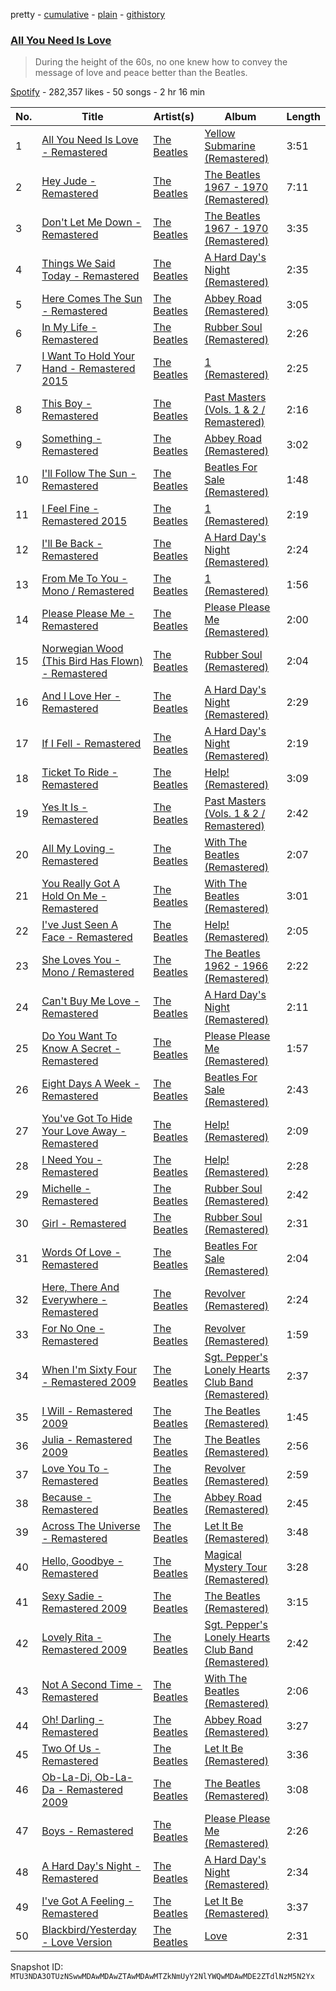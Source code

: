 pretty - [cumulative](/playlists/cumulative/37i9dQZF1DX5k1GSjYBi0z.md) - [plain](/playlists/plain/37i9dQZF1DX5k1GSjYBi0z) - [githistory](https://github.githistory.xyz/mackorone/spotify-playlist-archive/blob/main/playlists/plain/37i9dQZF1DX5k1GSjYBi0z)

### [All You Need Is Love](https://open.spotify.com/playlist/37i9dQZF1DX5k1GSjYBi0z)

> During the height of the 60s, no one knew how to convey the message of love and peace better than the Beatles.

[Spotify](https://open.spotify.com/user/spotify) - 282,357 likes - 50 songs - 2 hr 16 min

| No. | Title | Artist(s) | Album | Length |
|---|---|---|---|---|
| 1 | [All You Need Is Love \- Remastered](https://open.spotify.com/track/2u8yti7fZtXMbwqex7M0DZ) | [The Beatles](https://open.spotify.com/artist/3WrFJ7ztbogyGnTHbHJFl2) | [Yellow Submarine \(Remastered\)](https://open.spotify.com/album/47bcKzmKgmMPHXNVOWpLiu) | 3:51 |
| 2 | [Hey Jude \- Remastered](https://open.spotify.com/track/0wBS0cVvsderMUaLLTbGv6) | [The Beatles](https://open.spotify.com/artist/3WrFJ7ztbogyGnTHbHJFl2) | [The Beatles 1967 \- 1970 \(Remastered\)](https://open.spotify.com/album/5UtlwR5GMEM3XrF8GdzMmB) | 7:11 |
| 3 | [Don't Let Me Down \- Remastered](https://open.spotify.com/track/5EBoNoVE7BoGQ7Hfd2uGUR) | [The Beatles](https://open.spotify.com/artist/3WrFJ7ztbogyGnTHbHJFl2) | [The Beatles 1967 \- 1970 \(Remastered\)](https://open.spotify.com/album/5UtlwR5GMEM3XrF8GdzMmB) | 3:35 |
| 4 | [Things We Said Today \- Remastered](https://open.spotify.com/track/41OmMzncZxO3J2YlYK96i6) | [The Beatles](https://open.spotify.com/artist/3WrFJ7ztbogyGnTHbHJFl2) | [A Hard Day's Night \(Remastered\)](https://open.spotify.com/album/71Mwd9tntFQYUk4k2DwA0D) | 2:35 |
| 5 | [Here Comes The Sun \- Remastered](https://open.spotify.com/track/45yEy5WJywhJ3sDI28ajTm) | [The Beatles](https://open.spotify.com/artist/3WrFJ7ztbogyGnTHbHJFl2) | [Abbey Road \(Remastered\)](https://open.spotify.com/album/2Pqkn9Dq2DFtdfkKAeqgMd) | 3:05 |
| 6 | [In My Life \- Remastered](https://open.spotify.com/track/5QqdvVeYLL1xvZ1ndUjxnO) | [The Beatles](https://open.spotify.com/artist/3WrFJ7ztbogyGnTHbHJFl2) | [Rubber Soul \(Remastered\)](https://open.spotify.com/album/3OdI6e43crvyAHhaqpxSyz) | 2:26 |
| 7 | [I Want To Hold Your Hand \- Remastered 2015](https://open.spotify.com/track/4DRBaZ760gyk7LWnaJFqsJ) | [The Beatles](https://open.spotify.com/artist/3WrFJ7ztbogyGnTHbHJFl2) | [1 \(Remastered\)](https://open.spotify.com/album/5ju5Ouzan3QwXqQt1Tihbh) | 2:25 |
| 8 | [This Boy \- Remastered](https://open.spotify.com/track/2NhsqMeZfboBcBkfozARJW) | [The Beatles](https://open.spotify.com/artist/3WrFJ7ztbogyGnTHbHJFl2) | [Past Masters \(Vols\. 1 & 2 / Remastered\)](https://open.spotify.com/album/2gWdZgWwc5oFrupvoo8pSJ) | 2:16 |
| 9 | [Something \- Remastered](https://open.spotify.com/track/7oSUp4yZ0FbuSvVmCxH2ty) | [The Beatles](https://open.spotify.com/artist/3WrFJ7ztbogyGnTHbHJFl2) | [Abbey Road \(Remastered\)](https://open.spotify.com/album/2Pqkn9Dq2DFtdfkKAeqgMd) | 3:02 |
| 10 | [I'll Follow The Sun \- Remastered](https://open.spotify.com/track/5f8TozGCJHwR82EOCajZjU) | [The Beatles](https://open.spotify.com/artist/3WrFJ7ztbogyGnTHbHJFl2) | [Beatles For Sale \(Remastered\)](https://open.spotify.com/album/7BgGBZndAvDlKOcwe5rscZ) | 1:48 |
| 11 | [I Feel Fine \- Remastered 2015](https://open.spotify.com/track/0Gm34HBxrXlaAf1jdJMjx2) | [The Beatles](https://open.spotify.com/artist/3WrFJ7ztbogyGnTHbHJFl2) | [1 \(Remastered\)](https://open.spotify.com/album/5ju5Ouzan3QwXqQt1Tihbh) | 2:19 |
| 12 | [I'll Be Back \- Remastered](https://open.spotify.com/track/5wDeBT033SeEW9qY9yNU9i) | [The Beatles](https://open.spotify.com/artist/3WrFJ7ztbogyGnTHbHJFl2) | [A Hard Day's Night \(Remastered\)](https://open.spotify.com/album/71Mwd9tntFQYUk4k2DwA0D) | 2:24 |
| 13 | [From Me To You \- Mono / Remastered](https://open.spotify.com/track/2Q2Gu7Bv8iLenuygtBgDUw) | [The Beatles](https://open.spotify.com/artist/3WrFJ7ztbogyGnTHbHJFl2) | [1 \(Remastered\)](https://open.spotify.com/album/5ju5Ouzan3QwXqQt1Tihbh) | 1:56 |
| 14 | [Please Please Me \- Remastered](https://open.spotify.com/track/2Iccm3cKBQHWt5yk0yX9nh) | [The Beatles](https://open.spotify.com/artist/3WrFJ7ztbogyGnTHbHJFl2) | [Please Please Me \(Remastered\)](https://open.spotify.com/album/7gDXyW16byCQOgK965BRzn) | 2:00 |
| 15 | [Norwegian Wood \(This Bird Has Flown\) \- Remastered](https://open.spotify.com/track/4DE42oDol0KHxympBsaiYu) | [The Beatles](https://open.spotify.com/artist/3WrFJ7ztbogyGnTHbHJFl2) | [Rubber Soul \(Remastered\)](https://open.spotify.com/album/3OdI6e43crvyAHhaqpxSyz) | 2:04 |
| 16 | [And I Love Her \- Remastered](https://open.spotify.com/track/6mZGglJLWfy0HxbVL8i9BL) | [The Beatles](https://open.spotify.com/artist/3WrFJ7ztbogyGnTHbHJFl2) | [A Hard Day's Night \(Remastered\)](https://open.spotify.com/album/71Mwd9tntFQYUk4k2DwA0D) | 2:29 |
| 17 | [If I Fell \- Remastered](https://open.spotify.com/track/7pd4f00gq8Rsg9PBkq8dhD) | [The Beatles](https://open.spotify.com/artist/3WrFJ7ztbogyGnTHbHJFl2) | [A Hard Day's Night \(Remastered\)](https://open.spotify.com/album/71Mwd9tntFQYUk4k2DwA0D) | 2:19 |
| 18 | [Ticket To Ride \- Remastered](https://open.spotify.com/track/2zO5cQdHLBOPlnQqWeNCFM) | [The Beatles](https://open.spotify.com/artist/3WrFJ7ztbogyGnTHbHJFl2) | [Help! \(Remastered\)](https://open.spotify.com/album/19K3IHYeVkUTjcBHGfbCOi) | 3:09 |
| 19 | [Yes It Is \- Remastered](https://open.spotify.com/track/4Y1wDuG8wnlT6GuKgkgjNT) | [The Beatles](https://open.spotify.com/artist/3WrFJ7ztbogyGnTHbHJFl2) | [Past Masters \(Vols\. 1 & 2 / Remastered\)](https://open.spotify.com/album/2gWdZgWwc5oFrupvoo8pSJ) | 2:42 |
| 20 | [All My Loving \- Remastered](https://open.spotify.com/track/7cPPyMrSAQY7A686Cn9eUP) | [The Beatles](https://open.spotify.com/artist/3WrFJ7ztbogyGnTHbHJFl2) | [With The Beatles \(Remastered\)](https://open.spotify.com/album/3nkEsxmIX0zRNXGAexaHAn) | 2:07 |
| 21 | [You Really Got A Hold On Me \- Remastered](https://open.spotify.com/track/08BCg1JcswBkQVgEkcAM97) | [The Beatles](https://open.spotify.com/artist/3WrFJ7ztbogyGnTHbHJFl2) | [With The Beatles \(Remastered\)](https://open.spotify.com/album/3nkEsxmIX0zRNXGAexaHAn) | 3:01 |
| 22 | [I've Just Seen A Face \- Remastered](https://open.spotify.com/track/67VdmhC89bZ6yK2XRys0lA) | [The Beatles](https://open.spotify.com/artist/3WrFJ7ztbogyGnTHbHJFl2) | [Help! \(Remastered\)](https://open.spotify.com/album/19K3IHYeVkUTjcBHGfbCOi) | 2:05 |
| 23 | [She Loves You \- Mono / Remastered](https://open.spotify.com/track/7zmMlHeeN2DW8D8aKQYC0i) | [The Beatles](https://open.spotify.com/artist/3WrFJ7ztbogyGnTHbHJFl2) | [The Beatles 1962 \- 1966 \(Remastered\)](https://open.spotify.com/album/3rCxVyqwgJlkqL8z2dZdHh) | 2:22 |
| 24 | [Can't Buy Me Love \- Remastered](https://open.spotify.com/track/7KmRz1oKEwgj9qpfn72OfO) | [The Beatles](https://open.spotify.com/artist/3WrFJ7ztbogyGnTHbHJFl2) | [A Hard Day's Night \(Remastered\)](https://open.spotify.com/album/71Mwd9tntFQYUk4k2DwA0D) | 2:11 |
| 25 | [Do You Want To Know A Secret \- Remastered](https://open.spotify.com/track/5FBxWhG0nbBAF6lWgJFklM) | [The Beatles](https://open.spotify.com/artist/3WrFJ7ztbogyGnTHbHJFl2) | [Please Please Me \(Remastered\)](https://open.spotify.com/album/7gDXyW16byCQOgK965BRzn) | 1:57 |
| 26 | [Eight Days A Week \- Remastered](https://open.spotify.com/track/2B3ArhTa6DRox1W4CJZ1dM) | [The Beatles](https://open.spotify.com/artist/3WrFJ7ztbogyGnTHbHJFl2) | [Beatles For Sale \(Remastered\)](https://open.spotify.com/album/7BgGBZndAvDlKOcwe5rscZ) | 2:43 |
| 27 | [You've Got To Hide Your Love Away \- Remastered](https://open.spotify.com/track/6pTIIBntNSvDeUdZS3E8vz) | [The Beatles](https://open.spotify.com/artist/3WrFJ7ztbogyGnTHbHJFl2) | [Help! \(Remastered\)](https://open.spotify.com/album/19K3IHYeVkUTjcBHGfbCOi) | 2:09 |
| 28 | [I Need You \- Remastered](https://open.spotify.com/track/5AcM8eAOtusLByGW7XbRA6) | [The Beatles](https://open.spotify.com/artist/3WrFJ7ztbogyGnTHbHJFl2) | [Help! \(Remastered\)](https://open.spotify.com/album/19K3IHYeVkUTjcBHGfbCOi) | 2:28 |
| 29 | [Michelle \- Remastered](https://open.spotify.com/track/0yZEKwCNhkyaqk1ZyCZU7A) | [The Beatles](https://open.spotify.com/artist/3WrFJ7ztbogyGnTHbHJFl2) | [Rubber Soul \(Remastered\)](https://open.spotify.com/album/3OdI6e43crvyAHhaqpxSyz) | 2:42 |
| 30 | [Girl \- Remastered](https://open.spotify.com/track/19lAT1lAVe4HzFkVNFHGen) | [The Beatles](https://open.spotify.com/artist/3WrFJ7ztbogyGnTHbHJFl2) | [Rubber Soul \(Remastered\)](https://open.spotify.com/album/3OdI6e43crvyAHhaqpxSyz) | 2:31 |
| 31 | [Words Of Love \- Remastered](https://open.spotify.com/track/0ciN57sh0lG9SjeN4CiU0E) | [The Beatles](https://open.spotify.com/artist/3WrFJ7ztbogyGnTHbHJFl2) | [Beatles For Sale \(Remastered\)](https://open.spotify.com/album/7BgGBZndAvDlKOcwe5rscZ) | 2:04 |
| 32 | [Here, There And Everywhere \- Remastered](https://open.spotify.com/track/1dCGa0fzXpCWvQbpuoe28D) | [The Beatles](https://open.spotify.com/artist/3WrFJ7ztbogyGnTHbHJFl2) | [Revolver \(Remastered\)](https://open.spotify.com/album/0PYyrqs9NXtxPhf0CZkq2L) | 2:24 |
| 33 | [For No One \- Remastered](https://open.spotify.com/track/19aATlcb67bbIdjcMA0rOa) | [The Beatles](https://open.spotify.com/artist/3WrFJ7ztbogyGnTHbHJFl2) | [Revolver \(Remastered\)](https://open.spotify.com/album/0PYyrqs9NXtxPhf0CZkq2L) | 1:59 |
| 34 | [When I'm Sixty Four \- Remastered 2009](https://open.spotify.com/track/1NrbnHlR2BFREcyWXHIHip) | [The Beatles](https://open.spotify.com/artist/3WrFJ7ztbogyGnTHbHJFl2) | [Sgt\. Pepper's Lonely Hearts Club Band \(Remastered\)](https://open.spotify.com/album/6QaVfG1pHYl1z15ZxkvVDW) | 2:37 |
| 35 | [I Will \- Remastered 2009](https://open.spotify.com/track/09x9v1o51dbqi5H0u7UGfp) | [The Beatles](https://open.spotify.com/artist/3WrFJ7ztbogyGnTHbHJFl2) | [The Beatles \(Remastered\)](https://open.spotify.com/album/1klALx0u4AavZNEvC4LrTL) | 1:45 |
| 36 | [Julia \- Remastered 2009](https://open.spotify.com/track/5FnpXVgDOk2sLT58qM22Of) | [The Beatles](https://open.spotify.com/artist/3WrFJ7ztbogyGnTHbHJFl2) | [The Beatles \(Remastered\)](https://open.spotify.com/album/1klALx0u4AavZNEvC4LrTL) | 2:56 |
| 37 | [Love You To \- Remastered](https://open.spotify.com/track/4meU26wATqPVl2nkxe0hT0) | [The Beatles](https://open.spotify.com/artist/3WrFJ7ztbogyGnTHbHJFl2) | [Revolver \(Remastered\)](https://open.spotify.com/album/0PYyrqs9NXtxPhf0CZkq2L) | 2:59 |
| 38 | [Because \- Remastered](https://open.spotify.com/track/4cLoL5KPfE1hAwfsO84FX7) | [The Beatles](https://open.spotify.com/artist/3WrFJ7ztbogyGnTHbHJFl2) | [Abbey Road \(Remastered\)](https://open.spotify.com/album/2Pqkn9Dq2DFtdfkKAeqgMd) | 2:45 |
| 39 | [Across The Universe \- Remastered](https://open.spotify.com/track/72Ob0wrObCXgvGYhFs8vip) | [The Beatles](https://open.spotify.com/artist/3WrFJ7ztbogyGnTHbHJFl2) | [Let It Be \(Remastered\)](https://open.spotify.com/album/2pCqZLeavM2BMovJXsJEIV) | 3:48 |
| 40 | [Hello, Goodbye \- Remastered](https://open.spotify.com/track/7c76SiAfT7JkMiCm8BBCcP) | [The Beatles](https://open.spotify.com/artist/3WrFJ7ztbogyGnTHbHJFl2) | [Magical Mystery Tour \(Remastered\)](https://open.spotify.com/album/6P9yO0ukhOx3dvmhGKeYoC) | 3:28 |
| 41 | [Sexy Sadie \- Remastered 2009](https://open.spotify.com/track/2tBv9tAdqEbLNDi5smSjbg) | [The Beatles](https://open.spotify.com/artist/3WrFJ7ztbogyGnTHbHJFl2) | [The Beatles \(Remastered\)](https://open.spotify.com/album/1klALx0u4AavZNEvC4LrTL) | 3:15 |
| 42 | [Lovely Rita \- Remastered 2009](https://open.spotify.com/track/6h9W5FxX4E9lUFsyq8j1AD) | [The Beatles](https://open.spotify.com/artist/3WrFJ7ztbogyGnTHbHJFl2) | [Sgt\. Pepper's Lonely Hearts Club Band \(Remastered\)](https://open.spotify.com/album/6QaVfG1pHYl1z15ZxkvVDW) | 2:42 |
| 43 | [Not A Second Time \- Remastered](https://open.spotify.com/track/5VsIn7QQqcacePIb0vO0ow) | [The Beatles](https://open.spotify.com/artist/3WrFJ7ztbogyGnTHbHJFl2) | [With The Beatles \(Remastered\)](https://open.spotify.com/album/3nkEsxmIX0zRNXGAexaHAn) | 2:06 |
| 44 | [Oh! Darling \- Remastered](https://open.spotify.com/track/59CLXQLZKxRPzMW8S8Gt9N) | [The Beatles](https://open.spotify.com/artist/3WrFJ7ztbogyGnTHbHJFl2) | [Abbey Road \(Remastered\)](https://open.spotify.com/album/2Pqkn9Dq2DFtdfkKAeqgMd) | 3:27 |
| 45 | [Two Of Us \- Remastered](https://open.spotify.com/track/57n1teNb2tkcfiYagPmUWr) | [The Beatles](https://open.spotify.com/artist/3WrFJ7ztbogyGnTHbHJFl2) | [Let It Be \(Remastered\)](https://open.spotify.com/album/2pCqZLeavM2BMovJXsJEIV) | 3:36 |
| 46 | [Ob\-La\-Di, Ob\-La\-Da \- Remastered 2009](https://open.spotify.com/track/1gFNm7cXfG1vSMcxPpSxec) | [The Beatles](https://open.spotify.com/artist/3WrFJ7ztbogyGnTHbHJFl2) | [The Beatles \(Remastered\)](https://open.spotify.com/album/1klALx0u4AavZNEvC4LrTL) | 3:08 |
| 47 | [Boys \- Remastered](https://open.spotify.com/track/43feVCF6QfqIt9LnLs9BAH) | [The Beatles](https://open.spotify.com/artist/3WrFJ7ztbogyGnTHbHJFl2) | [Please Please Me \(Remastered\)](https://open.spotify.com/album/7gDXyW16byCQOgK965BRzn) | 2:26 |
| 48 | [A Hard Day's Night \- Remastered](https://open.spotify.com/track/69d54YOS8TOQiUYjX57XeA) | [The Beatles](https://open.spotify.com/artist/3WrFJ7ztbogyGnTHbHJFl2) | [A Hard Day's Night \(Remastered\)](https://open.spotify.com/album/71Mwd9tntFQYUk4k2DwA0D) | 2:34 |
| 49 | [I've Got A Feeling \- Remastered](https://open.spotify.com/track/03v6sgKUUFliGse1h04ecC) | [The Beatles](https://open.spotify.com/artist/3WrFJ7ztbogyGnTHbHJFl2) | [Let It Be \(Remastered\)](https://open.spotify.com/album/2pCqZLeavM2BMovJXsJEIV) | 3:37 |
| 50 | [Blackbird/Yesterday \- Love Version](https://open.spotify.com/track/33Qw6xhfiA4Ja10lOpW9fl) | [The Beatles](https://open.spotify.com/artist/3WrFJ7ztbogyGnTHbHJFl2) | [Love](https://open.spotify.com/album/6UzKCIHISItTmCd9vRdr44) | 2:31 |

Snapshot ID: `MTU3NDA3OTUzNSwwMDAwMDAwZTAwMDAwMTZkNmUyY2NlYWQwMDAwMDE2ZTdlNzM5N2Yx`